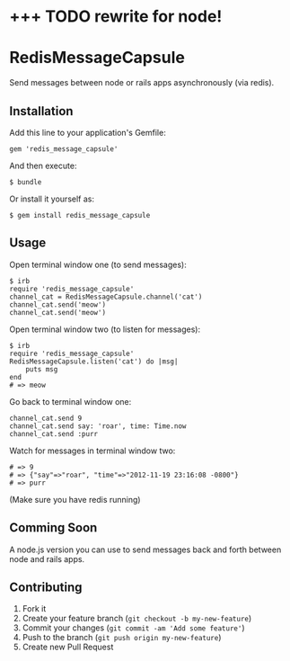 # +++ TODO rewrite for node!
# RedisMessageCapsule

Send messages between node or rails apps asynchronously (via redis).

## Installation

Add this line to your application's Gemfile:

    gem 'redis_message_capsule'

And then execute:

    $ bundle

Or install it yourself as:

    $ gem install redis_message_capsule

## Usage

Open terminal window one (to send messages):

    $ irb
    require 'redis_message_capsule'
    channel_cat = RedisMessageCapsule.channel('cat')
    channel_cat.send('meow')
    channel_cat.send('meow')

Open terminal window two (to listen for messages):

    $ irb
    require 'redis_message_capsule'
    RedisMessageCapsule.listen('cat') do |msg| 
        puts msg
    end
    # => meow

Go back to terminal window one:

    channel_cat.send 9
    channel_cat.send say: 'roar', time: Time.now
    channel_cat.send :purr

Watch for messages in terminal window two:

    # => 9 
    # => {"say"=>"roar", "time"=>"2012-11-19 23:16:08 -0800"} 
    # => purr

(Make sure you have redis running)

## Comming Soon

A node.js version you can use to send messages back and forth between node and rails apps.


## Contributing

1. Fork it
2. Create your feature branch (`git checkout -b my-new-feature`)
3. Commit your changes (`git commit -am 'Add some feature'`)
4. Push to the branch (`git push origin my-new-feature`)
5. Create new Pull Request
